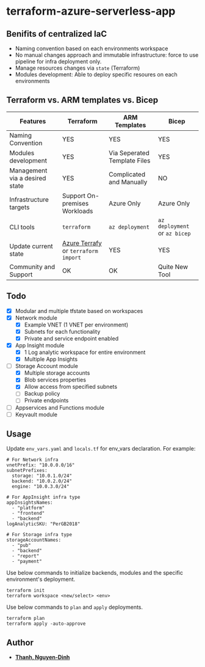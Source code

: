 # terraform-azure-serverless-app

## Benifits of centralized IaC
- Naming convention based on each environments workspace
- No manual changes approach and immutable infrastructure: force to use pipeline for infra deployment only.
- Manage resources changes via `state` (Terraform)
- Modules development: Able to deploy specific resoures on each environments

## Terraform vs. ARM templates vs. Bicep
| Features | Terraform | ARM Templates | Bicep |
| --- | --- | --- | --- |
| Naming Convention | YES | YES | YES |
| Modules development | YES | Via Seperated Template Files | YES |
| Management via a desired state | YES | Complicated and Manually | NO |
| Infrastructure targets | Support On-premises Workloads  | Azure Only | Azure Only |
| CLI tools | `terraform` | `az deployment` | `az deployment` or `az bicep` |
| Update current state | [Azure Terrafy](https://github.com/Azure/aztfy) or `terraform import` | YES | YES |
| Community and Support | OK | OK | Quite New Tool |


## Todo
- [x] Modular and multiple tfstate based on workspaces
- [x] Network module
  - [x] Example VNET (1 VNET per environment)
  - [x] Subnets for each functionality
  - [x] Private and service endpoint enabled
- [x] App Insight module
  - [x] 1 Log analytic workspace for entire environment
  - [x] Multiple App Insights
- [ ] Storage Account module
  - [x] Multiple storage accounts
  - [x] Blob services properties
  - [x] Allow access from specified subnets
  - [ ] Backup policy
  - [ ] Private endpoints
- [ ] Appservices and Functions module
- [ ] Keyvault module

## Usage
Update `env_vars.yaml` and `locals.tf` for env_vars declaration. For example:
```
# For Network infra
vnetPrefix: "10.0.0.0/16"
subnetPrefixes:
  storage: "10.0.1.0/24"
  backend: "10.0.2.0/24"
  engine: "10.0.3.0/24"

# For AppInsight infra type
appInsightsNames:
  - "platform"
  - "frontend"
  - "backend"
logAnalyticSKU: "PerGB2018"

# For Storage infra type
storageAccountNames:
  - "pub"
  - "backend"
  - "report"
  - "payment"
```
Use below commands to initialize backends, modules and the specific environment's deployment.
```
terraform init
terraform workspace <new/select> <env>
```
Use below commands to `plan` and `apply` deployments.
```
terraform plan
terraform apply -auto-approve
```

## Author
- **[Thanh, Nguyen-Dinh](https://github.com/tigonguyen)** 